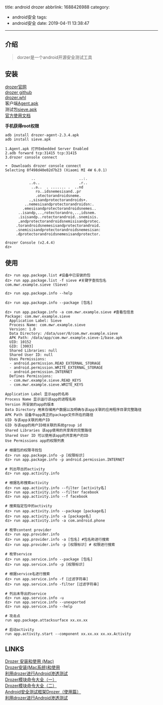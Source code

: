 title: android drozer
abbrlink: 1688426988
category:
  - android安全
tags:
  - android安全
date: 2019-04-11 13:38:47
---
## 介绍
> dorzer是一个android开源安全测试工具

## 安装

[drozer官网](https://labs.mwrinfosecurity.com/tools/drozer)  
[drozer github](https://github.com/mwrlabs/drozer)  
[drozer.whl](https://github.com/mwrlabs/drozer/releases)  
客户端[Agent.apk](https://github.com/mwrlabs/drozer/releases/download/2.3.4/drozer-agent-2.3.4.apk)  
测试包[sieve.apk](https://github.com/mwrlabs/drozer/releases/download/2.3.4/sieve.apk)  
[官方使用文档](https://labs.mwrinfosecurity.com/assets/BlogFiles/mwri-drozer-user-guide-2015-03-23.pdf)  

**手机获得root权限**  

```
adb install drozer-agent-2.3.4.apk
adb install sieve.apk

1.Agent.apk 打开Embedded Server Enabled
2.adb forward tcp:31415 tcp:31415
3.drozer console connect

➜  Downloads drozer console connect         
Selecting 8f498d40e02d7b23 (Xiaomi MI 4W 6.0.1)

            ..                    ..:.
           ..o..                  .r..
            ..a..  . ....... .  ..nd
              ro..idsnemesisand..pr
              .otectorandroidsneme.
           .,sisandprotectorandroids+.
         ..nemesisandprotectorandroidsn:.
        .emesisandprotectorandroidsnemes..
      ..isandp,..,rotectorandro,..,idsnem.
      .isisandp..rotectorandroid..snemisis.
      ,andprotectorandroidsnemisisandprotec.
     .torandroidsnemesisandprotectorandroid.
     .snemisisandprotectorandroidsnemesisan:
     .dprotectorandroidsnemesisandprotector.

drozer Console (v2.4.4)
dz> 

```
## 使用

```
dz> run app.package.list #设备中已安装的包
dz> run app.package.list -f sieve #关键字查找包名
com.mwr.example.sieve (Sieve)

dz> run app.package.info --help 

dz> run app.package.info --package [包名]

dz> run app.package.info -a com.mwr.example.sieve #查看包信息
Package: com.mwr.example.sieve
  Application Label: Sieve
  Process Name: com.mwr.example.sieve
  Version: 1.0
  Data Directory: /data/user/0/com.mwr.example.sieve
  APK Path: /data/app/com.mwr.example.sieve-1/base.apk
  UID: 10152
  GID: [3003]
  Shared Libraries: null
  Shared User ID: null
  Uses Permissions:
  - android.permission.READ_EXTERNAL_STORAGE
  - android.permission.WRITE_EXTERNAL_STORAGE
  - android.permission.INTERNET
  Defines Permissions:
  - com.mwr.example.sieve.READ_KEYS
  - com.mwr.example.sieve.WRITE_KEYS
  
Application Label 显示app的名称
Process Name 显示运行该app的进程名称
Version 所安装的app的版本
Data Directory 用来存储用户数据以及明确与该app关联的应用程序目录完整路径
APK Path 设备中app真正的package文件所在的路径
UID 与该app关联的用户ID 
GID 与该app的用户ID相关联的系统group id
Shared Libraries 该app使用的共享库的完整路径
Shared User ID 可以使用该app的共享用户的ID
Use Permissions app的权限列表

# 根据包的权限寻找包
dz> run app.package.info -p [权限标识]
dz> run app.package.info -p android.permission.INTERNET

# 列出导出的activity
dz> run app.activity.info

# 根据名称搜索activity
dz> run app.activity.info --filter [activity名]
dz> run app.activity.info --filter facebook
dz> run app.activity.info --f facebook

# 搜索指定包中的activity
dz> run app.activity.info --package [package名]
dz> run app.activity.info -a [package名]
dz> run app.activity.info -a com.android.phone

# 枚举content provider
dz> run app.provider.info
dz> run app.provider.info -a [包名] #包名称进行搜索
dz> run app.provider.info -p [权限标识] # 权限进行搜索

# 枚举service
dz> run app.service.info --package [包名]
dz> run app.service.info -p [权限标识]

# 根据service名进行搜索
dz> run app.service.info -f [过滤字符串]
dz> run app.service.info -filter [过滤字符串]

# 列出未导出的service
dz> run app.service.info -u
dz> run app.service.info --unexported
dz> run app.service.info --help

# 攻击点
run app.package.attacksurface xx.xx.xx

# 启动activity
run app.activity.start --component xx.xx.xx xx.xx.Activity
```


## LINKS

[Drozer 安装和使用 (Mac)](https://www.jianshu.com/p/168cdd3daa1d)  
[Drozer安装(Mac系统)和使用](https://www.jianshu.com/p/65fc2d52c7b1)  
[利用drozer进行Android渗透测试](https://www.cnblogs.com/goodhacker/p/3906180.html)  
[Drozer模块命令大全（一）](https://blog.csdn.net/cch139745/article/details/53519900)  
[Drozer模块命令大全（二）](https://blog.csdn.net/cch139745/article/details/53691123)  
[Android安全测试框架Drozer（使用篇）](https://www.jianshu.com/p/dfa92bab3a55)  
[利用drozer进行Android渗透测试](http://www.blogjava.net/qileilove/archive/2015/03/18/423597.html)  